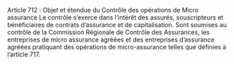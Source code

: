 Article 712 : Objet et étendue du Contrôle des opérations de Micro assurance
Le contrôle s’exerce dans l’intérêt des assurés, souscripteurs et bénéficiaires de contrats d’assurance et de capitalisation.
Sont soumises au contrôle de la Commission Régionale de Contrôle des Assurances, les entreprises de micro assurance agréées et des entreprises d’assurance agréées pratiquant des opérations de micro-assurance telles que définies à l’article 717.
